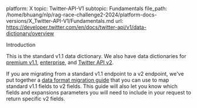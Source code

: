 platform: X
topic: Twitter-API-V1
subtopic: Fundamentals
file_path: /home/bhuang/nlp/rag-race-challenge2-2024/platform-docs-versions/X_Twitter-API-V1/Fundamentals.md
url: https://developer.twitter.com/en/docs/twitter-api/v1/data-dictionary/overview

Introduction

This is the standard v1.1 data dictionary. We also have data dictionaries for [premium v1.1](https://developer.twitter.com/en/docs/twitter-api/premium/data-dictionary), [enterprise](https://developer.twitter.com/en/docs/twitter-api/enterprise/data-dictionary), and [Twitter API v2](https://developer.twitter.com/en/docs/twitter-api/data-dictionary). 

If you are migrating from a standard v1.1 endpoint to a v2 endpoint, we've put together a [data format migration guide](https://developer.twitter.com/en/docs/twitter-api/migrate/data-formats) that you can use to map standard v1.1 fields to v2 fields. This guide will also let you know which fields and expansions parameters you will need to include in your request to return specific v2 fields.